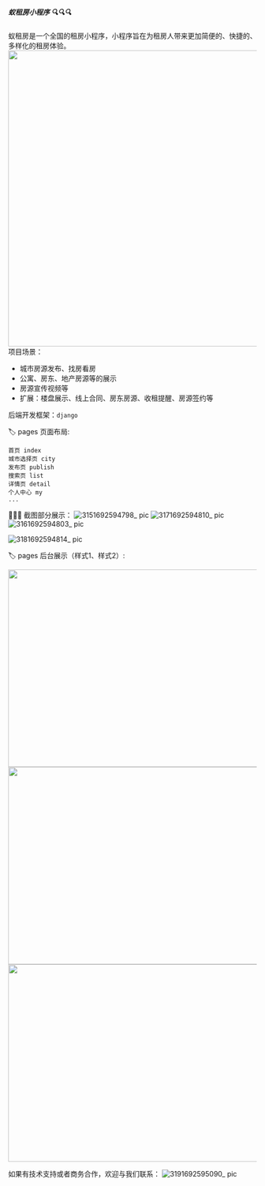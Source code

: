 ##### 蚁租房小程序 :mag::mag::mag:

蚁租房是一个全国的租房小程序，小程序旨在为租房人带来更加简便的、快捷的、多样化的租房体验。
<img src="https://rent-mini.obs.cn-north-4.myhuaweicloud.com/conf/35416EB8-64B4-4A1E-9313-1DEA11D3C201.png" width = "1000" height = "600"  align=left />


项目场景：
- 城市房源发布、找房看房
- 公寓、房东、地产房源等的展示
- 房源宣传视频等
- 扩展：楼盘展示、线上合同、房东房源、收租提醒、房源签约等

后端开发框架：`django`



:label: pages 页面布局: 
```
首页 index
城市选择页 city
发布页 publish
搜索页 list
详情页 detail
个人中心 my
...
```

:art::art::art: 截图部分展示：
![3151692594798_ pic](https://github.com/RelaxedDong/rent_mini/assets/38744096/67a5232d-99b2-4f51-bb09-34d1ab3a38c1)
![3171692594810_ pic](https://github.com/RelaxedDong/rent_mini/assets/38744096/99aaf23c-f8e7-4c0d-8d5c-4d816c473d78)
![3161692594803_ pic](https://github.com/RelaxedDong/rent_mini/assets/38744096/bcc4fd98-82d2-41a6-b814-3a536e1b20ae)

![3181692594814_ pic](https://github.com/RelaxedDong/rent_mini/assets/38744096/0d2de169-3a08-45e1-8904-2a8f6ea811ad)

:label: pages 后台展示（样式1、样式2）: 

<img src="https://rent-mini.obs.cn-north-4.myhuaweicloud.com/conf/D7554251-80D5-4685-8EB7-5259569D7B62.png" width = "600" height = "400" aligh=left />
<img src="https://rent-mini.obs.cn-north-4.myhuaweicloud.com/conf/42ED5B1E-EA0F-4C76-8067-5103F7D214B1.png" width = "600" height = "400" aligh=left />
<img src="https://img-blog.csdnimg.cn/20210423115030930.png?x-oss-process=image/watermark,type_ZmFuZ3poZW5naGVpdGk,shadow_10,text_aHR0cHM6Ly9ibG9nLmNzZG4ubmV0L3FxXzQyMjM5NTIw,size_16,color_FFFFFF,t_70" width = "600" height = "400" aligh=left />

如果有技术支持或者商务合作，欢迎与我们联系：
![3191692595090_ pic](https://github.com/RelaxedDong/rent_mini/assets/38744096/23a6228a-2c80-4e9d-9577-4c3e4a4552c6)

